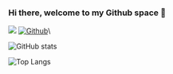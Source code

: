 ### Hi there, welcome to my Github space 🚀

![](https://visitor-badge.laobi.icu/badge?page_id=MohlalaComfort.MohlalaComfort)  [![Github](https://img.shields.io/github/followers/CharalambosIoannou?label=Follow&style=social)](https://github.com/MohlalaComfort)\
<!--
**MohlalaComfort/MohlalaComfort** is a ✨ _special_ ✨ repository because its `README.md` (this file) appears on your GitHub profile.

Here are some ideas to get you started:

- 🔭 I’m currently working on ...
- 🌱 I’m currently learning ...
- 👯 I’m looking to collaborate on ...
- 🤔 I’m looking for help with ...
- 💬 Ask me about ...
- 📫 How to reach me: ...
- 😄 Pronouns: ...
- ⚡ Fun fact: ...
-->



![GitHub stats](https://github-readme-stats.vercel.app/api?username=MohlalaComfort&show_icons=true&theme=tokyonight) 

![Top Langs](https://github-readme-stats.vercel.app/api/top-langs/?username=MohlalaComfort&theme=tokyonight)


